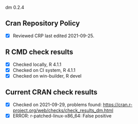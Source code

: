 dm 0.2.4

## Cran Repository Policy

- [x] Reviewed CRP last edited 2021-09-25.

## R CMD check results

- [x] Checked locally, R 4.1.1
- [x] Checked on CI system, R 4.1.1
- [x] Checked on win-builder, R devel

## Current CRAN check results

- [x] Checked on 2021-09-29, problems found: https://cran.r-project.org/web/checks/check_results_dm.html
- [x] ERROR: r-patched-linux-x86_64: False positive
